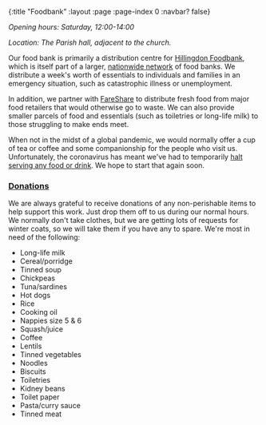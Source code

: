 {:title "Foodbank"
 :layout :page
 :page-index 0
 :navbar? false}

*Opening hours: Saturday, 12:00-14:00*

*Location: The Parish hall, adjacent to the church.*

Our food bank is primarily a distribution centre for [Hillingdon Foodbank](https://hillingdon.foodbank.org.uk/), which is itself part of a larger, [nationwide network](https://www.trusselltrust.org/) of food banks. We distribute a week's worth of essentials to individuals and families in an emergency situation, such as catastrophic illness or unemployment.

In addition, we partner with [FareShare](https://fareshare.org.uk/) to distribute fresh food from major food retailers that would otherwise go to waste. We can also provide smaller parcels of food and essentials (such as toiletries or long-life milk) to those struggling to make ends meet.

When not in the midst of a global pandemic, we would normally offer a cup of tea or coffee and some companionship for the people who visit us. Unfortunately, the coronavirus has meant we've had to temporarily [halt serving any food or drink](../../posts-output/2020-03-21-foodbank-changes/). We hope to start that again soon.

### [Donations](#donations)

We are always grateful to receive donations of any non-perishable items to help support this work. Just drop them off to us during our normal hours. We normally don't take clothes, but we are getting lots of requests for winter coats, so we will take them if you have any to spare. We're most in need of the following:

 * Long-life milk
 * Cereal/porridge
 * Tinned soup
 * Chickpeas
 * Tuna/sardines
 * Hot dogs
 * Rice
 * Cooking oil
 * Nappies size 5 & 6
 * Squash/juice
 * Coffee
 * Lentils
 * Tinned vegetables
 * Noodles
 * Biscuits
 * Toiletries
 * Kidney beans
 * Toilet paper
 * Pasta/curry sauce
 * Tinned meat
